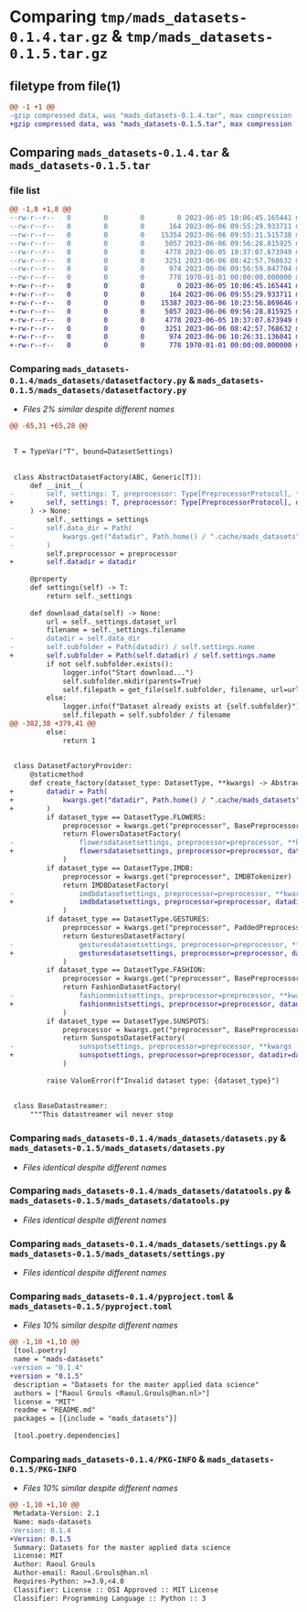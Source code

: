 # Comparing `tmp/mads_datasets-0.1.4.tar.gz` & `tmp/mads_datasets-0.1.5.tar.gz`

## filetype from file(1)

```diff
@@ -1 +1 @@
-gzip compressed data, was "mads_datasets-0.1.4.tar", max compression
+gzip compressed data, was "mads_datasets-0.1.5.tar", max compression
```

## Comparing `mads_datasets-0.1.4.tar` & `mads_datasets-0.1.5.tar`

### file list

```diff
@@ -1,8 +1,8 @@
--rw-r--r--   0        0        0        0 2023-06-05 10:06:45.165441 mads_datasets-0.1.4/README.md
--rw-r--r--   0        0        0      164 2023-06-06 09:55:29.933711 mads_datasets-0.1.4/mads_datasets/__init__.py
--rw-r--r--   0        0        0    15354 2023-06-06 09:55:31.515738 mads_datasets-0.1.4/mads_datasets/datasetfactory.py
--rw-r--r--   0        0        0     5057 2023-06-06 09:56:28.815925 mads_datasets-0.1.4/mads_datasets/datasets.py
--rw-r--r--   0        0        0     4778 2023-06-05 10:37:07.673949 mads_datasets-0.1.4/mads_datasets/datatools.py
--rw-r--r--   0        0        0     3251 2023-06-06 08:42:57.768632 mads_datasets-0.1.4/mads_datasets/settings.py
--rw-r--r--   0        0        0      974 2023-06-06 09:56:59.047704 mads_datasets-0.1.4/pyproject.toml
--rw-r--r--   0        0        0      778 1970-01-01 00:00:00.000000 mads_datasets-0.1.4/PKG-INFO
+-rw-r--r--   0        0        0        0 2023-06-05 10:06:45.165441 mads_datasets-0.1.5/README.md
+-rw-r--r--   0        0        0      164 2023-06-06 09:55:29.933711 mads_datasets-0.1.5/mads_datasets/__init__.py
+-rw-r--r--   0        0        0    15387 2023-06-06 10:23:56.869646 mads_datasets-0.1.5/mads_datasets/datasetfactory.py
+-rw-r--r--   0        0        0     5057 2023-06-06 09:56:28.815925 mads_datasets-0.1.5/mads_datasets/datasets.py
+-rw-r--r--   0        0        0     4778 2023-06-05 10:37:07.673949 mads_datasets-0.1.5/mads_datasets/datatools.py
+-rw-r--r--   0        0        0     3251 2023-06-06 08:42:57.768632 mads_datasets-0.1.5/mads_datasets/settings.py
+-rw-r--r--   0        0        0      974 2023-06-06 10:26:31.136041 mads_datasets-0.1.5/pyproject.toml
+-rw-r--r--   0        0        0      778 1970-01-01 00:00:00.000000 mads_datasets-0.1.5/PKG-INFO
```

### Comparing `mads_datasets-0.1.4/mads_datasets/datasetfactory.py` & `mads_datasets-0.1.5/mads_datasets/datasetfactory.py`

 * *Files 2% similar despite different names*

```diff
@@ -65,31 +65,28 @@
 
 
 T = TypeVar("T", bound=DatasetSettings)
 
 
 class AbstractDatasetFactory(ABC, Generic[T]):
     def __init__(
-        self, settings: T, preprocessor: Type[PreprocessorProtocol], **kwargs: Any
+        self, settings: T, preprocessor: Type[PreprocessorProtocol], datadir: Path
     ) -> None:
         self._settings = settings
-        self.data_dir = Path(
-            kwargs.get("datadir", Path.home() / ".cache/mads_datasets")
-        )
         self.preprocessor = preprocessor
+        self.datadir = datadir
 
     @property
     def settings(self) -> T:
         return self._settings
 
     def download_data(self) -> None:
         url = self._settings.dataset_url
         filename = self._settings.filename
-        datadir = self.data_dir
-        self.subfolder = Path(datadir) / self.settings.name
+        self.subfolder = Path(self.datadir) / self.settings.name
         if not self.subfolder.exists():
             logger.info("Start download...")
             self.subfolder.mkdir(parents=True)
             self.filepath = get_file(self.subfolder, filename, url=url, overwrite=False)
         else:
             logger.info(f"Dataset already exists at {self.subfolder}")
             self.filepath = self.subfolder / filename
@@ -382,38 +379,41 @@
         else:
             return 1
 
 
 class DatasetFactoryProvider:
     @staticmethod
     def create_factory(dataset_type: DatasetType, **kwargs) -> AbstractDatasetFactory:
+        datadir = Path(
+            kwargs.get("datadir", Path.home() / ".cache/mads_datasets")
+        )
         if dataset_type == DatasetType.FLOWERS:
             preprocessor = kwargs.get("preprocessor", BasePreprocessor)
             return FlowersDatasetFactory(
-                flowersdatasetsettings, preprocessor=preprocessor, **kwargs
+                flowersdatasetsettings, preprocessor=preprocessor, datadir=datadir
             )
         if dataset_type == DatasetType.IMDB:
             preprocessor = kwargs.get("preprocessor", IMDBTokenizer)
             return IMDBDatasetFactory(
-                imdbdatasetsettings, preprocessor=preprocessor, **kwargs
+                imdbdatasetsettings, preprocessor=preprocessor, datadir=datadir
             )
         if dataset_type == DatasetType.GESTURES:
             preprocessor = kwargs.get("preprocessor", PaddedPreprocessor)
             return GesturesDatasetFactory(
-                gesturesdatasetsettings, preprocessor=preprocessor, **kwargs
+                gesturesdatasetsettings, preprocessor=preprocessor, datadir=datadir
             )
         if dataset_type == DatasetType.FASHION:
             preprocessor = kwargs.get("preprocessor", BasePreprocessor)
             return FashionDatasetFactory(
-                fashionmnistsettings, preprocessor=preprocessor, **kwargs
+                fashionmnistsettings, preprocessor=preprocessor, datadir=datadir
             )
         if dataset_type == DatasetType.SUNSPOTS:
             preprocessor = kwargs.get("preprocessor", BasePreprocessor)
             return SunspotsDatasetFactory(
-                sunspotsettings, preprocessor=preprocessor, **kwargs
+                sunspotsettings, preprocessor=preprocessor, datadir=datadir
             )
 
         raise ValueError(f"Invalid dataset type: {dataset_type}")
 
 
 class BaseDatastreamer:
     """This datastreamer wil never stop
```

### Comparing `mads_datasets-0.1.4/mads_datasets/datasets.py` & `mads_datasets-0.1.5/mads_datasets/datasets.py`

 * *Files identical despite different names*

### Comparing `mads_datasets-0.1.4/mads_datasets/datatools.py` & `mads_datasets-0.1.5/mads_datasets/datatools.py`

 * *Files identical despite different names*

### Comparing `mads_datasets-0.1.4/mads_datasets/settings.py` & `mads_datasets-0.1.5/mads_datasets/settings.py`

 * *Files identical despite different names*

### Comparing `mads_datasets-0.1.4/pyproject.toml` & `mads_datasets-0.1.5/pyproject.toml`

 * *Files 10% similar despite different names*

```diff
@@ -1,10 +1,10 @@
 [tool.poetry]
 name = "mads-datasets"
-version = "0.1.4"
+version = "0.1.5"
 description = "Datasets for the master applied data science"
 authors = ["Raoul Grouls <Raoul.Grouls@han.nl>"]
 license = "MIT"
 readme = "README.md"
 packages = [{include = "mads_datasets"}]
 
 [tool.poetry.dependencies]
```

### Comparing `mads_datasets-0.1.4/PKG-INFO` & `mads_datasets-0.1.5/PKG-INFO`

 * *Files 10% similar despite different names*

```diff
@@ -1,10 +1,10 @@
 Metadata-Version: 2.1
 Name: mads-datasets
-Version: 0.1.4
+Version: 0.1.5
 Summary: Datasets for the master applied data science
 License: MIT
 Author: Raoul Grouls
 Author-email: Raoul.Grouls@han.nl
 Requires-Python: >=3.9,<4.0
 Classifier: License :: OSI Approved :: MIT License
 Classifier: Programming Language :: Python :: 3
```

